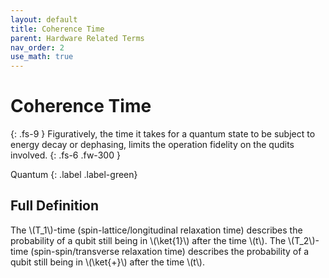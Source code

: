 ```yaml
---
layout: default
title: Coherence Time
parent: Hardware Related Terms
nav_order: 2
use_math: true
---
```


# Coherence Time
{: .fs-9 }
Figuratively, the time it takes for a quantum state to be subject to energy decay or dephasing, limits the operation fidelity on the qudits involved.
{: .fs-6 .fw-300 }

Quantum
{: .label .label-green}

## Full Definition

The \\(T_1\\)-time (spin-lattice/longitudinal relaxation time) describes the probability of a qubit still being in \\(\ket{1}\\) after the time \\(t\\). 
The \\(T_2\\)-time (spin-spin/transverse relaxation time) describes the probability of a qubit still being in \\(\ket{+}\\) after the time \\(t\\).


<!--## Examples

-  -->

<!-- ## Synonyms -->


<!-- ## Related Terms

-->
<!-- ## Sources
Nielsen and chuang?
 -->

